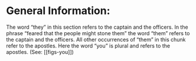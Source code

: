 # General Information:

The word “they” in this section refers to the captain and the officers. In the phrase “feared that the people might stone them” the word “them” refers to the captain and the officers. All other occurrences of “them” in this chunk refer to the apostles. Here the word “you” is plural and refers to the apostles. (See: [[figs-you]])